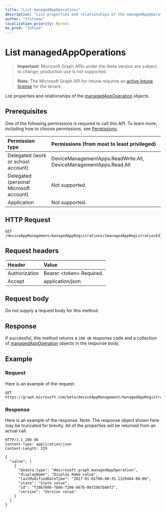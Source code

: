 ```yaml
---
title: "List managedAppOperations"
description: "List properties and relationships of the managedAppOperation objects."
author: "tfitzmac"
localization_priority: Normal
ms.prod: "Intune"
---
```


# List managedAppOperations

> **Important:** Microsoft Graph APIs under the /beta version are subject to change; production use is not supported.

> **Note:** The Microsoft Graph API for Intune requires an [active Intune license](https://go.microsoft.com/fwlink/?linkid=839381) for the tenant.

List properties and relationships of the [managedAppOperation](../resources/intune-mam-managedappoperation.md) objects.

## Prerequisites
One of the following permissions is required to call this API. To learn more, including how to choose permissions, see [Permissions](/graph/permissions-reference).

|Permission type|Permissions (from most to least privileged)|
|:---|:---|
|Delegated (work or school account)|DeviceManagementApps.ReadWrite.All, DeviceManagementApps.Read.All|
|Delegated (personal Microsoft account)|Not supported.|
|Application|Not supported.|

## HTTP Request
<!-- {
  "blockType": "ignored"
}
-->
``` http
GET /deviceAppManagement/managedAppRegistrations/{managedAppRegistrationId}/operations
```

## Request headers
|Header|Value|
|:---|:---|
|Authorization|Bearer &lt;token&gt; Required.|
|Accept|application/json|

## Request body
Do not supply a request body for this method.

## Response
If successful, this method returns a `200 OK` response code and a collection of [managedAppOperation](../resources/intune-mam-managedappoperation.md) objects in the response body.

## Example

### Request
Here is an example of the request.
``` http
GET https://graph.microsoft.com/beta/deviceAppManagement/managedAppRegistrations/{managedAppRegistrationId}/operations
```

### Response
Here is an example of the response. Note: The response object shown here may be truncated for brevity. All of the properties will be returned from an actual call.
``` http
HTTP/1.1 200 OK
Content-Type: application/json
Content-Length: 329

{
  "value": [
    {
      "@odata.type": "#microsoft.graph.managedAppOperation",
      "displayName": "Display Name value",
      "lastModifiedDateTime": "2017-01-01T00:00:35.1329464-08:00",
      "state": "State value",
      "id": "f2867b06-7b06-f286-067b-86f2067b86f2",
      "version": "Version value"
    }
  ]
}
```





